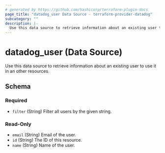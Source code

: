 ```yaml
---
# generated by https://github.com/hashicorp/terraform-plugin-docs
page_title: "datadog_user Data Source - terraform-provider-datadog"
subcategory: ""
description: |-
  Use this data source to retrieve information about an existing user to use it in an other resources.
---
```


# datadog_user (Data Source)

Use this data source to retrieve information about an existing user to use it in an other resources.



<!-- schema generated by tfplugindocs -->
## Schema

### Required

- `filter` (String) Filter all users by the given string.

### Read-Only

- `email` (String) Email of the user.
- `id` (String) The ID of this resource.
- `name` (String) Name of the user.



